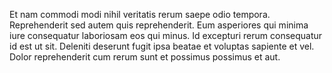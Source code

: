 Et nam commodi modi nihil veritatis rerum saepe odio tempora. Reprehenderit sed autem quis reprehenderit. Eum asperiores qui minima iure consequatur laboriosam eos qui minus. Id excepturi rerum consequatur id est ut sit. Deleniti deserunt fugit ipsa beatae et voluptas sapiente et vel. Dolor reprehenderit cum rerum sunt et possimus possimus et aut.